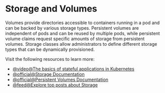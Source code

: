 # Storage and Volumes

Volumes provide directories accessible to containers running in a pod and can be backed by various storage types. Persistent volumes are independent of pods and can be reused by multiple pods, while persistent volume claims request specific amounts of storage from persistent volumes. Storage classes allow administrators to define different storage types that can be dynamically provisioned.

Visit the following resources to learn more:

- [@video@The basics of stateful applications in Kubernetes](https://www.youtube.com/watch?v=GieXzb91I40)
- [@official@Storage Documentation](https://kubernetes.io/docs/concepts/storage/)
- [@official@Persistent Volumes Documentation](https://kubernetes.io/docs/concepts/storage/persistent-volumes/)
- [@feed@Explore top posts about Storage](https://app.daily.dev/tags/storage?ref=roadmapsh)
